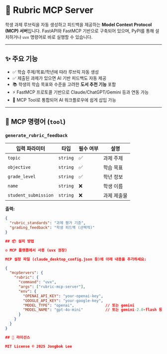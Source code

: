 # 📘 Rubric MCP Server

학생 과제 루브릭을 자동 생성하고 피드백을 제공하는 **Model Context Protocol (MCP) 서버**입니다. FastAPI와 FastMCP 기반으로 구축되어 있으며, PyPI를 통해 설치하거나 `uvx` 명령어로 바로 실행할 수 있습니다.

---

## ✨ 주요 기능

- ✅ 학습 주제/목표/학년에 따라 루브릭 자동 생성
- ✅ 제출된 과제가 있으면 AI 기반 피드백도 자동 제공
- 📚 학생의 학습 목표와 수준을 고려한 **도서 추천 기능** 포함
- ⚡ FastMCP 프로토콜 기반으로 Claude/ChatGPT/Gemini 등과 연동 가능
- 🧩 MCP Tool로 통합되어 AI 워크플로우에 쉽게 삽입 가능

---

## 🧰 MCP 명령어 (`tool`)

### `generate_rubric_feedback`

| 입력 파라미터              | 타입       | 필수 여부 | 설명     |
| -------------------- | -------- | ----- | ------ |
| `topic`              | `string` | ✅     | 과제 주제  |
| `objective`          | `string` | ✅     | 학습 목표  |
| `grade_level`        | `string` | ✅     | 학년 정보  |
| `name`               | `string` | ❌     | 학생 이름  |
| `student_submission` | `string` | ❌     | 과제 제출물 |

**출력:**

```json
{
  "rubric_standards": "과제 평가 기준",
  "grading_feedback": "학생 피드백 (선택적)"
}

## 📦 설치 방법

⚙️ MCP 플랫폼에서 사용 (uvx 권장)

MCP 설정 파일 (claude_desktop_config.json 등)에 아래 내용을 추가하세요:

{
  "mcpServers": {
    "rubric": {
      "command": "uvx",
      "args": ["rubric-mcp-server"],
      "env": {
        "OPENAI_API_KEY": "your-openai-key",
        "GOOGLE_API_KEY": "your-google-key",
        "MODEL_TYPE": "openai",              // 또는 gemini
        "MODEL_NAME": "gpt-4o-mini"          // 또는 gemini-2.0-flash 등
      }
    }
  }
}

## 📄 라이선스

MIT License © 2025 Jongbok Lee